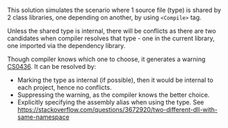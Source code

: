 This solution simulates the scenario where 1 source file (type) is shared by 2 class libraries, one depending on another, by using `<Compile>` tag.

Unless the shared type is internal, there will be conflicts as there are two candidates when compiler resolves that type - one in the current library, one imported via the dependency library.

Though compiler knows which one to choose, it generates a warning [CS0436](https://docs.microsoft.com/en-us/dotnet/csharp/misc/cs0436). It can be resolved by:

- Marking the type as internal (if possible), then it would be internal to each project, hence no conflicts.
- Suppressing the warning, as the compiler knows the better choice.
- Explicitly specifying the assembly alias when using the type. See https://stackoverflow.com/questions/3672920/two-different-dll-with-same-namespace
